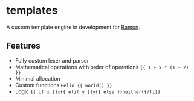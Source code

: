 # templates

A custom template engine in development for [Ramon](https://github.com/reujab/ramon).

## Features

- Fully custom lexer and parser
- Mathematical operations with order of operations `{{ 1 + x * (1 + 2) }}`
- Minimal allocation
- Custom functions `Hello {{ world() }}`
- Logic `{{ if x }}x{{ elif y }}y{{ else }}neither{{/fi}}`
